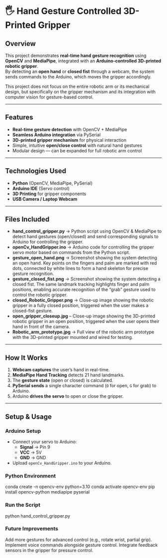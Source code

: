 # 🖐️ Hand Gesture Controlled 3D-Printed Gripper  

## Overview  
This project demonstrates **real-time hand gesture recognition** using **OpenCV** and **MediaPipe**, integrated with an **Arduino-controlled 3D-printed robotic gripper**.  
By detecting an **open hand** or **closed fist** through a webcam, the system sends commands to the Arduino, which moves the gripper accordingly.  

This project does not focus on the entire robotic arm or its mechanical design, but specifically on the gripper mechanism and its integration with computer vision for gesture-based control.

---

## Features  
- **Real-time gesture detection** with OpenCV + MediaPipe  
- **Seamless Arduino integration** via PySerial  
- **3D-printed gripper mechanism** for physical interaction  
- Simple, intuitive **open/close control** with natural hand gestures  
- Modular design — can be expanded for full robotic arm control  

---

## Technologies Used  
- **Python** (OpenCV, MediaPipe, PySerial)  
- **Arduino IDE** (Servo control)  
- **3D Printing** for gripper components  
- **USB Camera / Laptop Webcam**  

---

## Files Included

- **hand_control_gripper.py** → Python script using OpenCV & MediaPipe to detect hand gestures (open/closed) and send corresponding signals to Arduino for controlling the gripper.  
- **openCv_HandGripper.ino** → Arduino code for controlling the gripper servo motor based on commands from the Python script.  
- **gesture_open_hand.png** → Screenshot showing the system detecting an open hand. Key points on the fingers and palm are marked with red dots, connected by white lines to form a hand skeleton for precise gesture recognition.
- **gesture_closed_fist.png** → Screenshot showing the system detecting a closed fist. The same landmark tracking highlights finger and palm positions, enabling accurate recognition of the “grab” gesture used to control the robotic gripper.
- **closed_Robotic_Gripper.png** → Close-up image showing the robotic gripper in a fully closed position, triggered when the user makes a closed-fist gesture.
- **open_gripper_closeup.jpg** – Close-up image showing the 3D-printed robotic gripper in an open position, triggered when the user opens their hand in front of the camera.
- **Robotic_arm_prototype.jpg** → Full view of the robotic arm prototype with the 3D-printed gripper mounted and wired for testing.

---

## How It Works  
1. **Webcam captures** the user’s hand in real-time.  
2. **MediaPipe Hand Tracking** detects 21 hand landmarks.  
3. The **gesture state** (open or closed) is calculated.  
4. **PySerial sends** a single character command (`O` for open, `G` for grab) to Arduino.  
5. Arduino **drives the servo** to open or close the gripper.  

---

## Setup & Usage  

### Arduino Setup  
- Connect your servo to Arduino:
  - **Signal** → Pin 9  
  - **VCC** → 5V  
  - **GND** → GND  
- Upload `openCv_HandGripper.ino` to your Arduino.  

### Python Environment  
conda create -n opencv-env python=3.10
conda activate opencv-env
pip install opencv-python mediapipe pyserial

### Run the Script
python hand_control_gripper.py


### Future Improvements
Add more gestures for advanced control (e.g., rotate wrist, partial grip).
Implement voice commands alongside gesture control.
Integrate feedback sensors in the gripper for pressure control.

